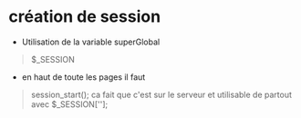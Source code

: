 # création de session

* Utilisation de la variable superGlobal 
> $_SESSION

* en haut de toute les pages il faut 
>session_start();
ca fait que c'est sur le serveur et utilisable de partout avec $_SESSION[''];



